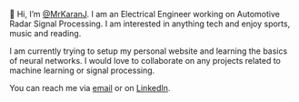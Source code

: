 👋 Hi, I’m [@MrKaranJ](https://github.com/KaranJayachandra). I am an Electrical Engineer working on Automotive Radar Signal Processing. I am interested in anything tech and enjoy sports, music and reading. 

I am currently trying to setup my personal website and learning the basics of neural networks. I would love to collaborate on any projects related to machine learning or signal processing.

You can reach me via [email](mailto:mail@karanjayachandra.com) or on [LinkedIn](https://www.linkedin.com/in/karanjayachandra/).
